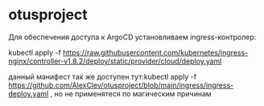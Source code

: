# otusproject
Для обеспечения доступа к ArgoCD установливаем ingress-контролер:

kubectl apply -f https://raw.githubusercontent.com/kubernetes/ingress-nginx/controller-v1.8.2/deploy/static/provider/cloud/deploy.yaml

данный манифест так же доступен тут:kubectl apply -f https://github.com/AlexClev/otusproject/blob/main/ingress/ingress-deploy.yaml , но не применятеся по магическим причинам
